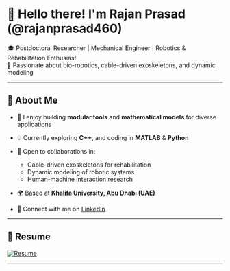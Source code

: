 # 👋 Hello there! I'm Rajan Prasad (@rajanprasad460)

🎓 Postdoctoral Researcher | Mechanical Engineer | Robotics & Rehabilitation Enthusiast  
🔬 Passionate about bio-robotics, cable-driven exoskeletons, and dynamic modeling

---

## 🚀 About Me

- 👀 I enjoy building **modular tools** and **mathematical models** for diverse applications  
- 💡 Currently exploring **C++**, and coding in **MATLAB** & **Python**  
- 🤝 Open to collaborations in:
  - Cable-driven exoskeletons for rehabilitation
  - Dynamic modeling of robotic systems
  - Human-machine interaction research  

- 🌍 Based at **Khalifa University, Abu Dhabi (UAE)**  
- 🔗 Connect with me on [LinkedIn](https://www.linkedin.com/in/rajanprasad460/)

---

## 📄 Resume  
[![Resume](https://img.shields.io/badge/CV-View-blue?logo=read-the-docs&style=for-the-badge)](https://github.com/rajanprasad460/rajanprasad460/blob/main/CV_main_File.pdf)

---

<!---
rajanprasad460/rajanprasad460 is a ✨ special ✨ repository because its `README.md` (this file) appears on your GitHub profile.
You can click the Preview link to take a look at your changes.
--->
